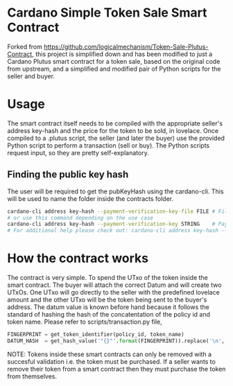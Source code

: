 # Cardano Simple Token Sale Smart Contract

Forked from https://github.com/logicalmechanism/Token-Sale-Plutus-Contract, this project is simplified down and has been modified to just a Cardano Plutus smart contract for a token sale, based on the original code from upstream, and a simplified and modified pair of Python scripts for the seller and buyer.

# Usage

The smart contract itself needs to be compiled with the appropriate seller's address key-hash and the price for the token to be sold, in lovelace. Once compiled to a .plutus script, the seller (and later the buyer) use the provided Python script to perform a transaction (sell or buy). The Python scripts request input, so they are pretty self-explanatory. 

## Finding the public key hash

The user will be required to get the pubKeyHash using the cardano-cli. This will be used to name the folder inside the contracts folder.

```bash
cardano-cli address key-hash --payment-verification-key-file FILE # Filepath of the payment verification key.
# or use this command depending on the use case
cardano-cli address key-hash --payment-verification-key STRING    # Payment verification key (Bech32-encoded)
# For additional help please check out: cardano-cli address key-hash --help
```

# How the contract works

The contract is very simple. To spend the UTxo of the token inside the smart contract. The buyer will attach the correct Datum and will create two UTxOs. One UTxo will go directly to the seller with the predefined lovelace amount and the other UTxo will be the token being sent to the buyer's address. The datum value is known before hand because it follows the standard of hashing the hash of the concatentation of the policy id and token name. Please refer to scripts/transaction.py file, 

```python
FINGERPRINT = get_token_identifier(policy_id, token_name)
DATUM_HASH  = get_hash_value('"{}"'.format(FINGERPRINT)).replace('\n', '')
```

NOTE: Tokens inside these smart contracts can only be removed with a succesful validation i.e. the token must be purchased. If a seller wants to remove their token from a smart contract then they must purchase the token from themselves.
